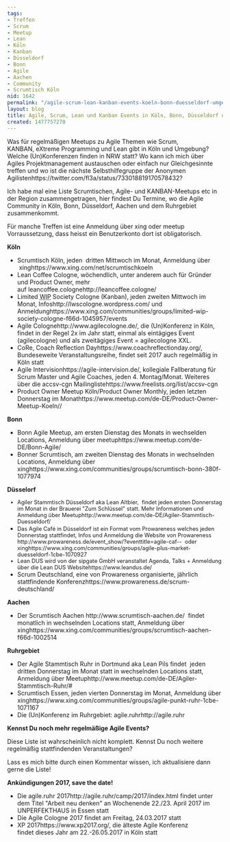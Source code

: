 ```yaml
---
tags:
- Treffen
- Scrum
- Meetup
- Lean
- Köln
- Kanban
- Düsseldorf
- Bonn
- Agile
- Aachen
- Community
- Scrumtisch Köln
nid: 1642
permalink: "/agile-scrum-lean-kanban-events-koeln-bonn-duesseldorf-umgebung.html"
layout: blog
title: Agile, Scrum, Lean und Kanban Events in Köln, Bonn, Düsseldorf und Umgebung
created: 1477757270
---
```

<p>Was für regelmäßigen Meetups zu Agile Themen wie Scrum, KANBAN,&nbsp;eXtreme Programming und Lean gibt in Köln und Umgebung? Welche (Un)Konferenzen finden in NRW statt? Wo kann ich mich über Agiles Projektmanagement austauschen oder einfach nur Gleichgesinnte treffen und wo ist die nächste Selbsthilfegruppe der Anonymen Agilisten<fn>https://twitter.com/fl3a/status/733018819170578432</fn>?</p>
<p>Ich habe mal eine Liste Scrumtischen, Agile- und KANBAN-Meetups etc in der Region zusammengetragen, hier findest Du Termine, wo die Agile Community in Köln, Bonn, Düsseldorf, Aachen und dem Ruhrgebiet zusammenkommt.</p>
<p>Für manche Treffen ist eine Anmeldung über xing oder meetup Vorraussetzung, dass heisst ein Benutzerkonto dort ist obligatorisch.</p>
<p><strong>Köln</strong></p>
<ul>
	<li>Scrumtisch Köln, jeden &nbsp;dritten Mittwoch im Monat, Anmeldung über &nbsp;xing<fn>https://www.xing.com/net/scrumtischkoeln</fn></li>
	<li>Lean Coffee Cologne, wöchendlich, unter anderem auch für Gründer und Product Owner, mehr auf&nbsp;leancoffee.cologne<fn>http://leancoffee.cologne/</fn></li>
	<li>Limited <acronym title="Work in progress">WIP</acronym> Society Cologne (Kanban), jeden zweiten Mittwoch im Monat, Infos<fn>http://lwscologne.wordpress.com/</fn>&nbsp;und Anmeldung<fn>https://www.xing.com/communities/groups/limited-wip-society-cologne-f66d-1045957/events</fn></li>
	<li>Agile Cologne<fn>http://www.agilecologne.de/</fn>, die (Un)Konferenz in Köln, findet in der Regel 2x im Jahr statt, einmal als eintägiges Event (agilecologne) und als zweitägiges Event = agilecologne XXL.&nbsp;&nbsp;</li>
	<li>CoRe, Coach Reflection Day<fn>https://www.coachreflectionday.org/</fn>, Bundeseweite Veranstaltungsreihe, findet seit 2017 auch regelmäßig in Köln statt</li>
	<li>Agile Intervision<fn>https://agile-intervision.de/</fn>, kollegiale Fallberatung für Scrum Master und Agile Coaches, jeden 4. Montag/Monat. Weiteres über die accsv-cgn Mailingliste<fn>https://www.freelists.org/list/accsv-cgn</fn></li>
	<li>Product Owner Meetup Köln/Product Owner Monthly, jeden letzten Donnerstag im Monat<fn>https://www.meetup.com/de-DE/Product-Owner-Meetup-Koeln//</fn></li>
</ul>
<p><!--break--></p>
<p><strong>Bonn</strong></p>
<ul>
	<li>Bonn Agile Meetup, am ersten Dienstag des Monats in wechselden Locations, Anmeldung über meetup<fn>https://www.meetup.com/de-DE/Bonn-Agile/</fn></li>
	<li>Bonner Scrumtisch, am zweiten Dienstag des Monats in wechselnden Locations, Anmeldung über xing<fn>https://www.xing.com/communities/groups/scrumtisch-bonn-380f-1077974</fn></li>
</ul>
<p><strong>Düsselorf</strong></p>
<ul>
	<li style="font-size: 12.8px;">Agiler Stammtisch Düsseldorf aka Lean Altbier, &nbsp;findet jeden ersten Donnerstag im Monat in der Brauerei "Zum Schlüssel" statt. Mehr Informationen und Anmeldung über Meetup<fn>http://www.meetup.com/de-DE/Agiler-Stammtisch-Duesseldorf/</fn></li>
	<li><span style="font-size: 12.8px;">Das Agile Café in Düsseldorf ist ein Format vom Prowareness&nbsp;welches jeden Donnerstag stattfindet, Infos und Anmeldung die Website von Prowareness<fn> http://www.prowareness.de/event_show/?eventtitle=agile-caf-- </fn>&nbsp;oder xing<fn>https://www.xing.com/communities/groups/agile-plus-market-duesseldorf-1cbe-1070927</fn></span></li>
	<li style="font-size: 12.8px;"><span style="font-size: 12.8px;">Lean DUS wird von der&nbsp;sipgate GmbH&nbsp;veranstaltet Agenda, Talks + Anmeldung über die Lean DUS Website<fn>https://www.leandus.de/</fn></span></li>
	<li>Scrum Deutschland, eine von Prowareness organisierte, jährlich stattfindende Konferenz<fn>https://www.prowareness.de/scrum-deutschland/</fn></li>
</ul>
<p><strong>Aachen</strong></p>
<ul>
	<li>Der Scrumtisch Aachen&nbsp;<fn>http://www.scrumtisch-aachen.de/</fn>&nbsp; findet monatlich&nbsp;in wechselnden Locations statt, Anmeldung über xing<fn>https://www.xing.com/communities/groups/scrumtisch-aachen-f66d-1002514 </fn></li>
</ul>
<p><strong>Ruhrgebiet</strong></p>
<ul>
	<li>Der Agile Stammtisch Ruhr in Dortmund aka Lean Pils findet &nbsp;jeden dritten Donnerstag im Monat statt in wechselnden Locations statt, Anmeldung über Meetup<fn>http://www.meetup.com/de-DE/Agiler-Stammtisch-Ruhr/#</fn></li>
	<li>Scrumtisch Essen, jeden vierten Donnerstag im Monat, Anmeldung über xing<fn>https://www.xing.com/communities/groups/agile-punkt-ruhr-1cbe-1071167</fn></li>
	<li>Die (Un)Konferenz im Ruhrgebiet: agile.ruhr<fn>http://agile.ruhr</fn></li>
</ul>
<p><strong>Kennst Du noch mehr regelmäßige Agile Events?</strong></p>
<p>Diese Liste ist wahrscheinlich nicht komplett. Kennst Du noch weitere regelmäßig stattfindenden Veranstaltungen?</p>
<p>Lass es mich bitte durch einen Kommentar wissen, ich aktualisiere dann gerne die Liste!</p>
<p><strong>Ankündigungen 2017, save the date!</strong></p>
<ul>
	<li>Die agile.ruhr 2017<fn>http://agile.ruhr/camp/2017/index.html</fn> findet unter dem Titel "Arbeit neu denken" an Wochenende 22./23. April 2017 im UNPERFEKTHAUS in Essen statt</li>
	<li>Die Agile Cologne 2017 findet am Freitag, 24.03.2017 statt</li>
	<li>XP 2017<fn>https://www.xp2017.org/</fn>, die älteste Agile Konferenz findet&nbsp;dieses Jahr am 22.-26.05.2017 in Köln statt</li>
</ul>
